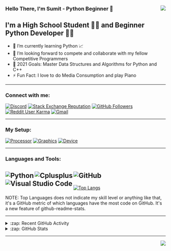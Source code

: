 ### Hello There, I'm Sumit - Python Beginner 👋 <img align="right" src="https://komarev.com/ghpvc/?username=sumitkumarcoding&style=flat&label=Profile+Views&color=181717">

## I'm a High School Student 👨‍🎓 and Beginner Python Developer 👨‍💻                 

- 🌱 I’m currently learning Python 📈
- 👯 I’m looking forward to compete and collaborate with my fellow Competitive Programmers
- 🥅 2021 Goals: Master Data Structures and Algorithms for Python and C++
- ⚡ Fun Fact: I love to do Media Consumption and play Piano

---

### Connect with me:

[![Discord](https://img.shields.io/discord/790214708694089739?color=7289DA&label=Discord%20Server&style=for-the-badge&logo=discord)](https://dsc.gg/cp)
[![Stack Exchange Reputation](https://img.shields.io/stackexchange/stackoverflow/r/14157851?color=fe7a16&label=StackOverFlow%20Reputation&logo=stackoverflow&style=for-the-badge)](https://stackoverflow.com/users/14157851/sumit-kumar)
[![GitHub Followers](https://img.shields.io/github/followers/sumitkumarcoding?color=181717&label=Github%20Followers&style=for-the-badge&logo=github)](https://github.com/SumitKumarCoding)
[![Reddit User Karma](https://img.shields.io/reddit/user-karma/combined/sumitkumarcoding?color=FF4500&label=Reddit%20Karma&logo=reddit&style=for-the-badge)](https://www.reddit.com/user/SumitKumarCoding)
[![Gmail](https://img.shields.io/badge/Gmail-Sumit_Kumar-D14836?&logo=gmail&style=for-the-badge)](https://mail.google.com/mail/u/0/?view=cm&fs=1&to=sumitkumarcoding@gmail.com&tf=1)

---

### My Setup:
[![Processor](https://img.shields.io/badge/Intel-Pentium_4405u_-0071C5?style=for-the-badge&logo=intel&logoColor=white)](#)
[![Graphics](https://img.shields.io/badge/INTEL-HD_GRAPHICS_510-0071C5?style=for-the-badge&logo=intel&logoColor=white)](#)
[![Device](https://img.shields.io/badge/Windows-dell_vostro_15_3568-0078D6?style=for-the-badge&logo=windows&logoColor=white)](#)

---

### Languages and Tools:

[<img align="left" alt="Python" src="https://img.shields.io/badge/Python-3776AB?style=for-the-badge&logo=python&logoColor=white" />](https://github.com/topics/python)
[<img align="left" alt="Cplusplus" src="https://img.shields.io/badge/C%2B%2B-00599C?style=for-the-badge&logo=c%2B%2B&logoColor=white" />](https://github.com/topics/cplusplus)
[<img align="left" alt="GitHub" src="https://img.shields.io/badge/GitHub-181717?style=for-the-badge&logo=github&logoColor=white" />](https://github.com/topics/github)
[<img align="left" alt="Visual Studio Code" src="https://img.shields.io/badge/Visual_Studio_Code-007acc?style=for-the-badge&logo=visual-studio-code&logoColor=white" />](https://github.com/topics/visual-studio-code)
<br>
---

[![Top Langs](https://github-readme-stats.vercel.app/api/top-langs/?username=sumitkumarcoding&layout=compact)](#)

NOTE: Top Languages does not indicate my skill level or anything like that, it's a GitHub metric of which languages have the most code on GitHub. It's a new feature of github-readme-stats.

---
<details>
  <summary>:zap: Recent GitHub Activity</summary>
  
<!--START_SECTION:activity-->
1. ❗️ Closed issue [#3](https://github.com/SumitKumarCoding/CodingBat/issues/3) in [SumitKumarCoding/CodingBat](https://github.com/SumitKumarCoding/CodingBat)
2. 🎉 Merged PR [#4](https://github.com/SumitKumarCoding/CodingBat/pull/4) in [SumitKumarCoding/CodingBat](https://github.com/SumitKumarCoding/CodingBat)
3. ❗️ Opened issue [#3](https://github.com/SumitKumarCoding/CodingBat/issues/3) in [SumitKumarCoding/CodingBat](https://github.com/SumitKumarCoding/CodingBat)
<!--END_SECTION:activity-->

</details>  

<details>
  <summary>:zap: GitHub Stats</summary>

  <img align="left" alt="SumitKumarCoding's GitHub Stats" src="https://github-readme-stats.sumitkumarcoding.vercel.app/api?username=sumitkumarcoding&show_icons=true&hide_border=true&theme=gruvbox" />

</details>

---
<img align="right" src="https://gitwar.herokuapp.com/badge?username=sumitkumarcoding&label=Profile+Score&logo=none"></img>
